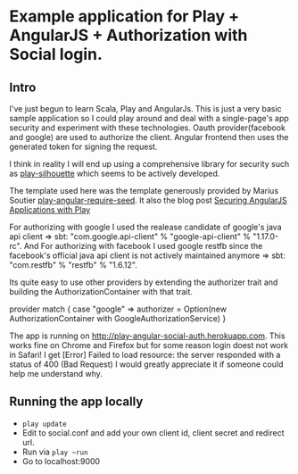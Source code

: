 # Example application for Play + AngularJS + Authorization with Social login.

## Intro

I've just begun to learn Scala, Play and AngularJs. This is just a very basic sample application so I could play around and deal with a single-page's app security and experiment with these technologies. Oauth provider(facebook and google) are used to authorize the client. Angular frontend then uses the generated token for signing the request. 

I think in reality I will end up using a comprehensive library for security such as [play-silhouette](https://github.com/mohiva/play-silhouette) which seems to be actively developed. 

The template used here was the template generously provided by Marius Soutier [play-angular-require-seed](https://github.com/mariussoutier/play-angular-require-seed).
It also the blog post [Securing AngularJS Applications with Play](http://www.mariussoutier.com/blog/2013/07/14/272/)

For authorizing with google I used the realease candidate of google's java api client => sbt: "com.google.api-client" % "google-api-client" % "1.17.0-rc". And For authorizing with facebook I used google restfb since the facebook's official java api client is not actively maintained anymore => sbt:  "com.restfb" % "restfb" % "1.6.12".


Its quite easy to use other providers by extending the authorizer trait and building the AuthorizationContainer with that trait. 

provider match
{
   case "google" => authorizer = Option(new                			AuthorizationContainer with GoogleAuthorizationService)
}

The app is running on http://play-angular-social-auth.herokuapp.com. This works fine on Chrome and Firefox but for some reason login doest not work in Safari!
I get [Error] Failed to load resource: the server responded with a status of 400 (Bad Request)
I would greatly appreciate it if someone could help me understand why.

## Running the app locally

* `play update`
* Edit to social.conf and add your own client id, client secret and redirect url.
* Run via `play ~run`
* Go to localhost:9000

